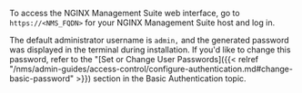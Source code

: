 To access the NGINX Management Suite web interface, go to `https://<NMS_FQDN>` for your NGINX Management Suite host and log in.

The default administrator username is `admin,` and the generated password was displayed in the terminal during installation. If you'd like to change this password, refer to the "[Set or Change User Passwords]({{< relref "/nms/admin-guides/access-control/configure-authentication.md#change-basic-password" >}}) section in the Basic Authentication topic.
